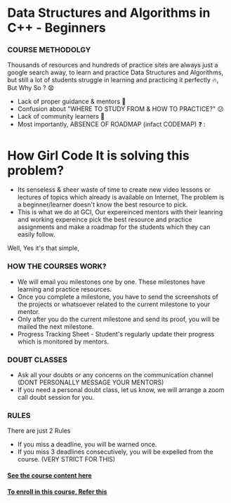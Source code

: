 # Data Structures and Algorithms in C++ - Beginners

### COURSE METHODOLGY

Thousands of resources and hundreds of practice sites are always just a google search away, to learn and practice Data Structures and Algorithms, but still a lot of students struggle in learning and practicing it perfectly 🔥,
But Why So ? 😧

- Lack of proper guidance & mentors 😬
- Confusion about "WHERE TO STUDY FROM & HOW TO PRACTICE?" 😕
- Lack of community learners 👬
- Most importantly, ABSENCE OF ROADMAP (infact CODEMAP) ❓ :

# How Girl Code It is solving this problem?

- Its senseless & sheer waste of time to create new video lessons or lectures of topics which already is available on Internet, The problem is a beginner/learner doesn't know the best resource to pick.
- This is what we do at GCI, Our expereinced mentors with their leanring and working expereince pick the best resource and practice assignments and make a roadmap for the students which they can easily follow.

Well, Yes it's that simple,

### HOW THE COURSES WORK?

- We will email you milestones one by one. These milestones have learning and practice resources.
- Once you complete a milestone, you have to send the screenshots of the projects or whatsoever related to the current milestone to your mentor.
- Only after you do the current milestone and send its proof, you will be mailed the next milestone.
- Progress Tracking Sheet - Student's regularly update their progress which is monitored by mentors.

### DOUBT CLASSES

- Ask all your doubts or any concerns on the communication channel (DONT PERSONALLY MESSAGE YOUR MENTORS)
- If you need a personal doubt class, let us know, we will arrange a zoom call doubt session for you.

### RULES

There are just 2 Rules

- If you miss a deadline, you will be warned once.
- If you miss 3 deadlines consecutively, you will be expelled from the course. (VERY STRICT FOR THIS)

#### [See the course content here](https://github.com/Girl-Code-It/Data-Structures-Algorithms-in-CPP-Course-Enrollment/blob/master/CourseContent.md)

#### [To enroll in this course, Refer this](https://github.com/Girl-Code-It/Data-Structures-Algorithms-in-CPP-Course-Enrollment/blob/master/Assignment.md)
